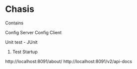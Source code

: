 # Chasis
Contains

Config Server
Config Client

Unit test - JUnit
1. Test Startup

http://localhost:8091/about/
http://localhost:8091/v2/api-docs